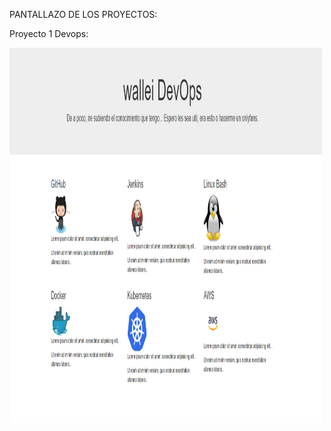 PANTALLAZO DE LOS PROYECTOS:

Proyecto 1 Devops:

<img src="https://raw.githubusercontent.com/wallei/devops-web/main/captura-pagina.png" alt="bebo_web" width="500" height="600">